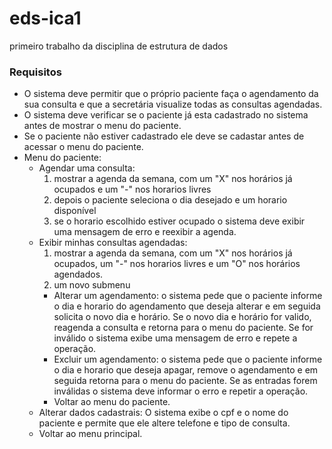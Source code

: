 # eds-ica1
primeiro trabalho da disciplina de estrutura de dados

### Requisitos
+ O sistema deve permitir que o próprio paciente faça o agendamento da sua consulta e que a secretária visualize todas as consultas agendadas.
+ O sistema deve verificar se o paciente já esta cadastrado no sistema antes de mostrar o menu do paciente.
+ Se o paciente não estiver cadastrado ele deve se cadastar antes de acessar o menu do paciente.
+ Menu do paciente:
  - Agendar uma consulta: 
  	 1. mostrar a agenda da semana, com um "X" nos horários já ocupados e um "-" nos horarios livres
  	 1. depois o paciente seleciona o dia desejado e um horario disponível
  	 1. se o horario escolhido estiver ocupado o sistema deve exibir uma mensagem de erro e reexibir a agenda.
  - Exibir minhas consultas agendadas:
  	 1. mostrar a agenda da semana, com um "X" nos horários já ocupados, um "-" nos horarios livres e um "O" nos horários agendados.
  	 1. um novo submenu
  	  + Alterar um agendamento: o sistema pede que o paciente informe o dia e horario do agendamento que deseja alterar e em seguida solicita o novo dia e horário. Se o novo dia e horário for valido, reagenda a consulta e retorna para o menu do paciente. Se for inválido o sistema exibe uma mensagem de erro e repete a operação.
      + Excluir um agendamento: o sistema pede que o paciente informe o dia e horario que deseja apagar, remove o agendamento e em seguida retorna para o menu do paciente. Se as entradas forem inválidas o sistema deve informar o erro e repetir a operação.
      + Voltar ao menu do paciente.
  - Alterar dados cadastrais: O sistema exibe o cpf e o nome do paciente e permite que ele altere telefone e tipo de consulta.
  - Voltar ao menu principal.
      

